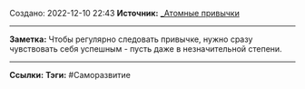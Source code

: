 Создано: 2022-12-10 22:43
**Источник:** [_Атомные привычки](_Атомные%20привычки.md)
***
**Заметка:**  Чтобы регулярно следовать привычке, нужно сразу чувствовать себя успешным - пусть даже в незначительной степени.
***
**Ссылки:** 
**Тэги:** #Саморазвитие 

